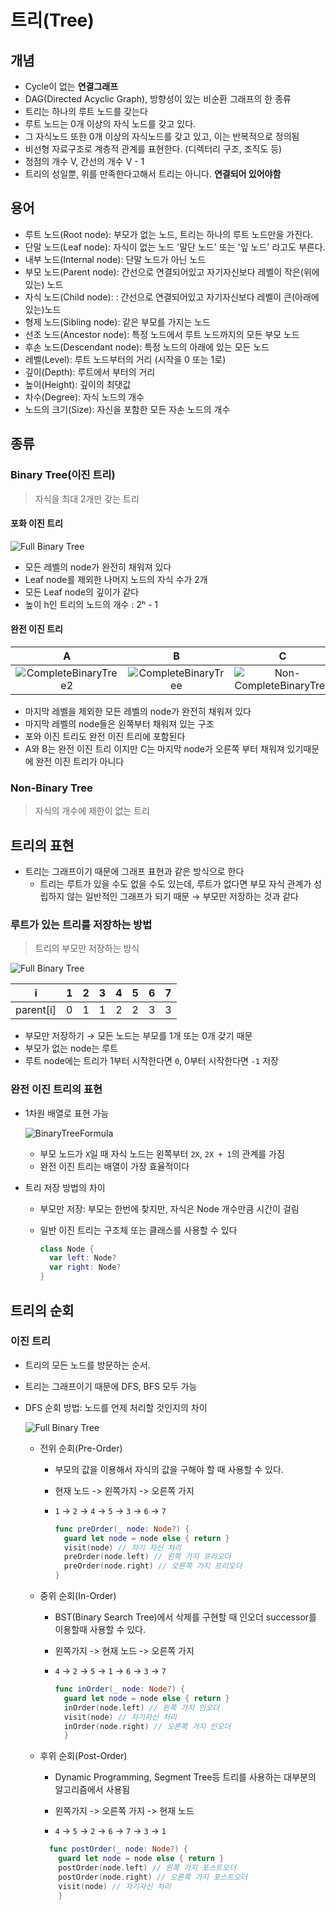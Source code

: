 # 트리(Tree)

## 개념

- Cycle이 없는 **연결그래프**
- DAG(Directed Acyclic Graph), 방향성이 있는 비순환 그래프의 한 종류  
- 트리는 하나의 루트 노드를 갖는다
- 루트 노드는 0개 이상의 자식 노드를 갖고 있다.
- 그 자식노드 또한 0개 이상의 자식노드를 갖고 있고, 이는 반복적으로 정의됨
- 비선형 자료구조로 계층적 관계를 표현한다. (디렉터리 구조, 조직도 등)
- 정점의 개수 V, 간선의 개수 V - 1
- 트리의 성일뿐, 위를 만족한다고해서 트리는 아니다. **연결되어 있어야함**

## 용어

- 루트 노드(Root node): 부모가 없는 노드, 트리는 하나의 루트 노드만을 가진다.
- 단말 노드(Leaf node): 자식이 없는 노드 '말단 노드' 또는 '잎 노드' 라고도 부른다.
- 내부 노드(Internal node): 단말 노드가 아닌 노드
- 부모 노드(Parent node): 간선으로 연결되어있고 자기자신보다 레벨이 작은(위에 있는) 노드
- 자식 노드(Child node): : 간선으로 연결되어있고 자기자신보다 레벨이 큰(아래에 있는)노드
- 형제 노드(Sibling node): 같은 부모를 가지는 노드
- 선조 노드(Ancestor node): 특정 노드에서 루트 노드까지의 모든 부모 노드
- 후손 노드(Descendant node): 특정 노드의 아래에 있는 모든 노드
- 레벨(Level): 루트 노드부터의 거리 (시작을 0 또는 1로)
- 깊이(Depth): 루트에서 부터의 거리
- 높이(Height): 깊이의 최댓값
- 차수(Degree): 자식 노드의 개수
- 노드의 크기(Size): 자신을 포함한 모든 자손 노드의 개수



## 종류

### Binary Tree(이진 트리)

> 자식을 최대 2개만 갖는 트리



#### 포화 이진 트리

![Full Binary Tree](https://github.com/JoongChangYang/DataStructure/blob/master/Assets/FullBinaryTree.png)

- 모든 레벨의 node가 완전히 채워져 있다
- Leaf node를 제외한 나머지 노드의 자식 수가 2개
- 모든 Leaf node의 깊이가 같다
- 높이 h인 트리의 노드의 개수 : 2ʰ - 1



#### 완전 이진 트리

|                              A                               |                              B                               |                              C                               |
| :----------------------------------------------------------: | :----------------------------------------------------------: | :----------------------------------------------------------: |
| ![CompleteBinaryTree2](https://github.com/JoongChangYang/DataStructure/blob/master/Assets/CompleteBinaryTree2.png) | ![CompleteBinaryTree](https://github.com/JoongChangYang/DataStructure/blob/master/Assets/CompleteBinaryTree.png) | ![Non-CompleteBinaryTree](https://github.com/JoongChangYang/DataStructure/blob/master/Assets/Non-CompleteBinaryTree.png) |



- 마지막 레벨을 제외한 모든 레벨의 node가 완전히 채워져 있다
- 마지막 레벨의 node들은 왼쪽부터 채워져 있는 구조
- 포와 이진 트리도 완전 이진 트리에 포함된다
- A와 B는 완전 이진 트리 이지만 C는 마지막 node가 오른쪽 부터 채워져 있기때문에 완전 이진 트리가 아니다



### Non-Binary Tree

> 자식의 개수에 제한이 없는 트리



## 트리의 표현

- 트리는 그래프이기 때문에 그래프 표현과 같은 방식으로 한다
  - 트리는 루트가 있을 수도 없을 수도 있는데, 루트가 없다면 부모 자식 관계가 성립하지 않는 일반적인 그래프가 되기 때문 → 부모만 저장하는 것과 같다

### 루트가 있는 트리를 저장하는 방법

> 트리의 부모만 저장하는 방식

![Full Binary Tree](https://github.com/JoongChangYang/DataStructure/blob/master/Assets/FullBinaryTree.png)

| i         | 1    | 2    | 3    | 4    | 5    | 6    | 7    |
| --------- | ---- | ---- | ---- | ---- | ---- | ---- | ---- |
| parent[i] | 0    | 1    | 1    | 2    | 2    | 3    | 3    |

- 부모만 저장하기 → 모든 노드는 부모를 1개 또는 0개 갖기 때문
- 부모가 없는 node는 루트
- 루트 node에는 트리가 1부터 시작한다면 `0`, 0부터 시작한다면 `-1` 저장



### 완전 이진 트리의 표현

- 1차원 배열로 표현 가능

  ![BinaryTreeFormula](https://github.com/JoongChangYang/DataStructure/blob/master/Assets/BinaryTreeFormula.png)

  - 부모 노드가 `X`일 때 자식 노드는 왼쪽부터 `2X`, `2X + 1`의 관계를 가짐
  - 완전 이진 트리는 배열이 가장 효율적이다

- 트리 저장 방법의 차이

  - 부모만 저장: 부모는 한번에 찾지만, 자식은 Node 개수만큼 시간이 걸림

  - 일반 이진 트리는 구조체 또는 클래스를 사용할 수 있다

    ```swift
    class Node {
      var left: Node?
      var right: Node?
    }
    ```

    

## 트리의 순회

### 이진 트리

- 트리의 모든 노드를 방문하는 순서.

- 트리는 그래프이기 때문에 DFS, BFS 모두 가능

- DFS 순회 방법: 노드를 언제 처리할 것인지의 차이

  ![Full Binary Tree](https://github.com/JoongChangYang/DataStructure/blob/master/Assets/FullBinaryTree.png)

  - 전위 순회(Pre-Order)

    - 부모의 값을 이용해서 자식의 값을 구해야 할 때 사용할 수 있다.

    - 현재 노드 -> 왼쪽가지 -> 오른쪽 가지
  
    - `1` → `2` → `4` → `5` → `3` → `6` → `7`
  
      ```swift
      func preOrder(_ node: Node?) {
        guard let node = node else { return }
        visit(node) // 자기 자신 처리
        preOrder(node.left) // 왼쪽 가지 프리오더
        preOrder(node.right) // 오른쪽 가지 프리오더
  	  }
      ```

      

  - 중위 순회(In-Order)

    - BST(Binary Search Tree)에서 삭제를 구현할 때 인오더 successor를 이용할때 사용할 수 있다.
  
    - 왼쪽가지 -> 현재 노드 -> 오른쪽 가지
  
    - `4` → `2` → `5` → `1` → `6` → `3` → `7` 
  
      ```swift
      func inOrder(_ node: Node?) {
        guard let node = node else { return }
        inOrder(node.left) // 왼쪽 가지 인오더
        visit(node) // 자기자신 처리
        inOrder(node.right) // 오른쪽 가지 인오더
    	}
      ```

  - 후위 순회(Post-Order)
  
    - Dynamic Programming, Segment Tree등 트리를 사용하는 대부분의 알고리즘에서 사용됨
  
    - 왼쪽가지 -> 오른쪽 가지 -> 현재 노드
  
    - `4` → `5` → `2` → `6` → `7` → `3` → `1`
    
    ```swift
      func postOrder(_ node: Node?) {
        guard let node = node else { return }
        postOrder(node.left) // 왼쪽 가지 포스트오더
        postOrder(node.right) // 오른쪽 가지 포스트오더
        visit(node) // 자기자신 처리
    	}
    ```
    
      
  
  
